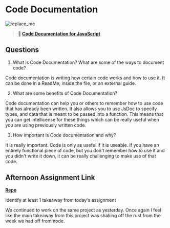 # Code Documentation

![replace_me](https://codeworks.blob.core.windows.net/public/assets/img/illustrations/placeholder.svg)

> **📖 [Code Documentation for JavaScript](https://codeworksacademy.com/fs-student-guide/resources/wk7/02-JSDocs)**

## Questions

1. What is Code Documentation? What are some of the ways to document code?

Code documentation is writing how certain code works and how to use it. It can be done in a ReadMe, inside the file, or an external guide. 

2. What are some benefits of Code Documentation?

Code documentation can help you or others to remember how to use code that has already been written. It also allows you to use JsDoc to specify types, and data that is meant to be passed into a function. This means that you can get intellicense for these things which can be really useful when you are using previously written code. 

3. How important is Code documentation and why?

It is really important. Code is only as useful if it is useable. If you have an entirely functional piece of code, but you don't remember how to use it and you didn't write it down, it can be really challenging to make use of that code. 

## Afternoon Assignment Link

**[Repo](https://github.com/Luke-Yost/w7d1PostIt)**

Identify at least 1 takeaway from today's assignment

We continued to work on the same project as yesterday. Once again I feel like the main takeaway from this project was shaking off the rust from the week we had off from node. 
